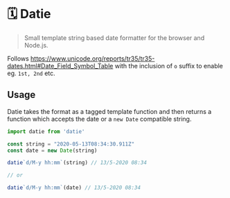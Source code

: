 # 🗓 Datie

> Small template string based date formatter for the browser and Node.js.

Follows https://www.unicode.org/reports/tr35/tr35-dates.html#Date_Field_Symbol_Table with the inclusion of `o` suffix to enable eg. `1st, 2nd` etc.

## Usage

Datie takes the format as a tagged template function and then returns a function which accepts the date or a `new Date` compatible string.

```js
import datie from 'datie'

const string = "2020-05-13T08:34:30.911Z"
const date = new Date(string)

datie`d/M-y hh:mm`(string) // 13/5-2020 08:34

// or

datie`d/M-y hh:mm`(date) // 13/5-2020 08:34
```
